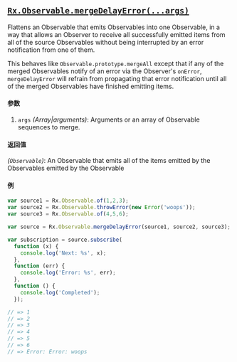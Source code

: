 ## [`Rx.Observable.mergeDelayError(...args)`](https://github.com/Reactive-Extensions/RxJS/blob/master/src/core/linq/observable/mergedelayerror.js)

Flattens an Observable that emits Observables into one Observable, in a way that allows an Observer to
receive all successfully emitted items from all of the source Observables without being interrupted by
an error notification from one of them.

This behaves like `Observable.prototype.mergeAll` except that if any of the merged Observables notify of an
error via the Observer's `onError`, `mergeDelayError` will refrain from propagating that
error notification until all of the merged Observables have finished emitting items.

#### 参数
1. `args` *(Array|arguments)*: Arguments or an array of Observable sequences to merge.

#### 返回值
*(`Observable`)*: An Observable that emits all of the items emitted by the Observables emitted by the Observable

#### 例
```js
var source1 = Rx.Observable.of(1,2,3);
var source2 = Rx.Observable.throwError(new Error('woops'));
var source3 = Rx.Observable.of(4,5,6);

var source = Rx.Observable.mergeDelayError(source1, source2, source3);

var subscription = source.subscribe(
  function (x) {
    console.log('Next: %s', x);
  },
  function (err) {
    console.log('Error: %s', err);
  },
  function () {
    console.log('Completed');
  });

// => 1
// => 2
// => 3
// => 4
// => 5
// => 6
// => Error: Error: woops
```
